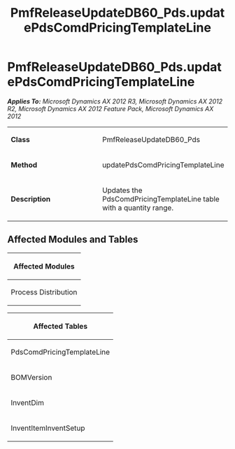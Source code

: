 ﻿---
title: PmfReleaseUpdateDB60_Pds.updatePdsComdPricingTemplateLine
TOCTitle: PmfReleaseUpdateDB60_Pds.updatePdsComdPricingTemplateLine
ms:assetid: 69bf003e-e6b0-11e5-f2d1-b1fb5348f4f2
ms:mtpsurl: https://msdn.microsoft.com/en-us/library/JJ685638(v=AX.60)
ms:contentKeyID: 49708840
ms.date: 05/18/2015
mtps_version: v=AX.60
---

# PmfReleaseUpdateDB60\_Pds.updatePdsComdPricingTemplateLine 


_**Applies To:** Microsoft Dynamics AX 2012 R3, Microsoft Dynamics AX 2012 R2, Microsoft Dynamics AX 2012 Feature Pack, Microsoft Dynamics AX 2012_

<table>
<colgroup>
<col style="width: 50%" />
<col style="width: 50%" />
</colgroup>
<tbody>
<tr class="odd">
<td><p><strong>Class</strong></p></td>
<td><p>PmfReleaseUpdateDB60_Pds</p></td>
</tr>
<tr class="even">
<td><p><strong>Method</strong></p></td>
<td><p>updatePdsComdPricingTemplateLine</p></td>
</tr>
<tr class="odd">
<td><p><strong>Description</strong></p></td>
<td><p>Updates the PdsComdPricingTemplateLine table with a quantity range.</p></td>
</tr>
</tbody>
</table>


## Affected Modules and Tables

<table>
<colgroup>
<col style="width: 100%" />
</colgroup>
<thead>
<tr class="header">
<th><p>Affected Modules</p></th>
</tr>
</thead>
<tbody>
<tr class="odd">
<td><p>Process Distribution</p></td>
</tr>
</tbody>
</table>


<table>
<colgroup>
<col style="width: 100%" />
</colgroup>
<thead>
<tr class="header">
<th><p>Affected Tables</p></th>
</tr>
</thead>
<tbody>
<tr class="odd">
<td><p>PdsComdPricingTemplateLine</p></td>
</tr>
<tr class="even">
<td><p>BOMVersion</p></td>
</tr>
<tr class="odd">
<td><p>InventDim</p></td>
</tr>
<tr class="even">
<td><p>InventItemInventSetup</p></td>
</tr>
</tbody>
</table>

  


